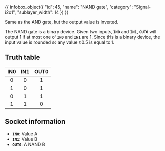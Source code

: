{{ infobox_object({
	"id": 45,
	"name": "NAND gate",
	"category": "Signal-i2o1",
	"sublayer_width": 14
}) }}

Same as the AND gate, but the output value is inverted.

The NAND gate is a binary device. Given two inputs, **`IN0`** and **`IN1`**, **`OUT0`** will output 1 if at most one of **`IN0`** and **`IN1`** are 1. Since this is a binary device, the input value is rounded so any value &ge;0.5 is equal to 1.

## Truth table

| IN0 | IN1 | OUT0 |
|:---:|:---:|:----:|
| 0   | 0   | 1    |
| 1   | 0   | 1    |
| 0   | 1   | 1    |
| 1   | 1   | 0    |

## Socket information
- **`IN0`**: Value A
- **`IN1`**: Value B
- **`OUT0`**: A NAND B
